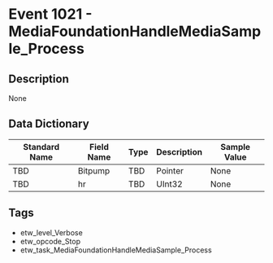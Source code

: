 # Event 1021 - MediaFoundationHandleMediaSample_Process

## Description
None

## Data Dictionary
|Standard Name|Field Name|Type|Description|Sample Value|
|---|---|---|---|---|
|TBD|Bitpump|TBD|Pointer|None|None|
|TBD|hr|TBD|UInt32|None|None|

## Tags
* etw_level_Verbose
* etw_opcode_Stop
* etw_task_MediaFoundationHandleMediaSample_Process
